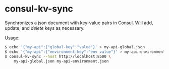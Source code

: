 # consul-kv-sync

Synchronizes a json document with key-value pairs in Consul. Will add, update, and *delete* keys as necessary.

Usage:

```bash
$ echo '{"my-api":{"global-key":"value"}' > my-api-global.json
$ echo '{"my-api":{"environment-key":"env value"}' > my-api-environment.json
$ consul-kv-sync --host http://localhost:8500 \
    my-api-global.json my-api-environment.json
```
